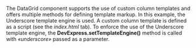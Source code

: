 The DataGrid component supports the use of&nbsp;custom column templates and offers multiple methods for defining template markup. In&nbsp;this example, the Underscore template engine is&nbsp;used. A&nbsp;custom column template is&nbsp;defined as&nbsp;a&nbsp;script (see the _index.html_ tab). To&nbsp;enforce the use of&nbsp;the Underscore template engine, the **DevExpress.setTemplateEngine()** method is&nbsp;called with _&laquo;underscore&raquo;_ passed as&nbsp;a&nbsp;parameter.